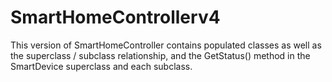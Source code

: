 # SmartHomeControllerv4
This version of SmartHomeController contains populated classes as well as the superclass / subclass relationship, and the GetStatus() method in the SmartDevice superclass and each subclass.
